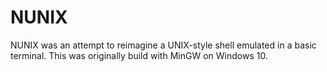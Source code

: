 # NUNIX
NUNIX was an attempt to reimagine a UNIX-style shell emulated in a basic terminal. This was originally build with MinGW on Windows 10.
